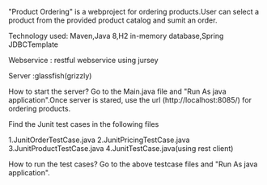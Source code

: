 
"Product Ordering" is a webproject for ordering products.User can select a product from the provided product catalog and sumit an order.

Technology used:
Maven,Java 8,H2 in-memory database,Spring JDBCTemplate

Webservice : restful webservice using jursey

Server :glassfish(grizzly)

How to start the server?
Go to the Main.java file and "Run As java application".Once server is stared, use the url (http://localhost:8085/) for ordering products.

Find the Junit test cases in the following files

1.JunitOrderTestCase.java
2.JunitPricingTestCase.java
3.JunitProductTestCase.java
4.JunitTestCase.java(using rest client) 

How to run the test cases?
Go to the above testcase files and "Run As java application".




  
